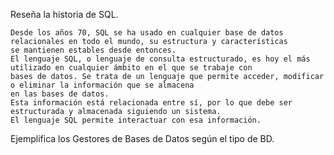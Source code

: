 Reseña la historia de SQL.

    Desde los años 70, SQL se ha usado en cualquier base de datos relacionales en todo el mundo, su estructura y características 
    se mantienen estables desde entonces.
    El lenguaje SQL, o lenguaje de consulta estructurado, es hoy el más utilizado en cualquier ámbito en el que se trabaje con  
    bases de datos. Se trata de un lenguaje que permite acceder, modificar o eliminar la información que se almacena 
    en las bases de datos. 
    Esta información está relacionada entre sí, por lo que debe ser estructurada y almacenada siguiendo un sistema. 
    El lenguaje SQL permite interactuar con esa información.

Ejemplifica los Gestores de Bases de Datos según el tipo de BD.
